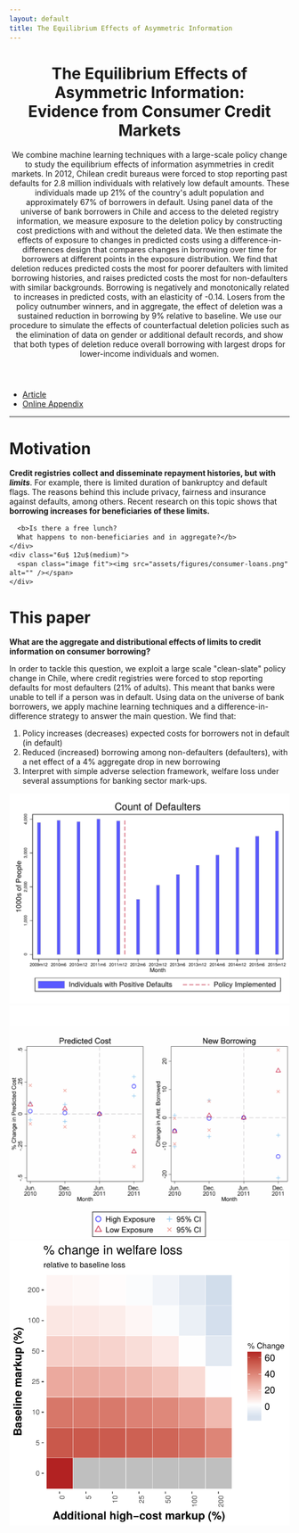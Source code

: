 ```yaml
---
layout: default
title: The Equilibrium Effects of Asymmetric Information
---
```


<header>
<h1>The Equilibrium Effects of Asymmetric Information:<br />
Evidence from Consumer Credit Markets</h1>
<p>We combine machine learning techniques with a large-scale policy change to study the equilibrium effects of information asymmetries in credit markets. In 2012, Chilean credit bureaus were forced to stop reporting past defaults for 2.8 million individuals with relatively low default amounts. These individuals made up 21% of the country's adult population and approximately 67% of borrowers in default. Using panel data of the universe of bank borrowers in Chile and access to the deleted registry information, we measure exposure to the deletion policy by constructing cost predictions with and without the deleted data. We then estimate the effects of exposure to changes in predicted costs using a difference-in-differences design that compares changes in borrowing over time for borrowers at different points in the exposure distribution. We find that deletion reduces predicted costs the most for poorer defaulters with limited borrowing histories, and raises predicted costs the most for non-defaulters with similar backgrounds. Borrowing is negatively and monotonically related to increases in predicted costs, with an elasticity of -0.14. Losers from the policy outnumber winners, and in aggregate, the effect of deletion was a sustained reduction in borrowing by 9% relative to baseline. We use our procedure to simulate the effects of counterfactual deletion policies such as the elimination of data on gender or additional default records, and show that both types of deletion reduce overall borrowing with largest drops for lower-income individuals and women.</p>
</header>

<ul class="actions fit">
<li><a href="http://faculty.chicagobooth.edu/seth.zimmerman/research/papers/LNOZ_2017_06_15.pdf" class="button special fit">Article</a></li>
<li><a href="http://faculty.chicagobooth.edu/seth.zimmerman/research/papers/LNOZ_Online_Appendix.pdf" class="button fit">Online Appendix</a></li>
</ul>

<hr>


# Motivation

<section>
  <div class="row">
    <div class="6u 12u$(medium)">
      <p><b>Credit registries collect and disseminate repayment histories, but with <i>limits</i></b>. For example, there is limited duration of bankruptcy and default flags.
      The reasons behind this include privacy, fairness and insurance against defaults, among others.
      Recent research on this topic shows that <b>borrowing increases for beneficiaries of these limits.</b></p>

      <b>Is there a free lunch?
      What happens to non-beneficiaries and in aggregate?</b>
    </div>
    <div class="6u$ 12u$(medium)">
      <span class="image fit"><img src="assets/figures/consumer-loans.png" alt="" /></span>
    </div>
  </div>
</section>


# This paper

**What are the aggregate and distributional effects of limits to credit information on consumer borrowing?**

In order to tackle this question, we exploit a large scale "clean-slate" policy change in Chile, where credit registries were forced to stop reporting defaults for most defaulters (21% of adults).
This meant that banks were unable to tell if a person was in default.
Using data on the universe of bank borrowers, we apply machine learning techniques and a difference-in-difference strategy to answer the main question.
We find that:

<ol>
<li>Policy increases (decreases) expected costs for borrowers not in default (in default)</li>
<li>Reduced (increased) borrowing among non-defaulters (defaulters), with a net effect of a 4% aggregate drop in new borrowing</li>
<li>Interpret with simple adverse selection framework, welfare loss under several assumptions for banking sector mark-ups.</li>
</ol>

<div class="box alt">
<div class="row uniform">
<div class="4u"><span class="image fit"><img src="assets/figures/count-defaulters.png" alt="" /></span></div>
<div class="4u"><span class="image fit"><img src="assets/figures/deletion-costs-borrowing.png" alt="" /></span></div>
<div class="4u$"><span class="image fit"><img src="assets/figures/welfare-loss-heatmap.png" alt="" /></span></div>
</div>
</div>

<!-- # Dive deeper -->

<!-- {% include tiles.html %} -->

